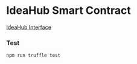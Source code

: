 IdeaHub Smart Contract
===========================
[IdeaHub Interface](contracts/IIdeaHub.sol)
### Test
`npm run truffle test`
